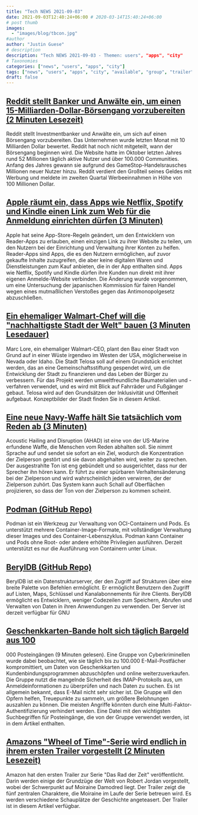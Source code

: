 ```yaml
---
title: "Tech NEWS 2021-09-03"
date: 2021-09-03T12:40:24+06:00 # 2020-03-14T15:40:24+06:00
# post thumb
images:
  - "images/blog/tbcon.jpg"
#author
author: "Justin Guese"
# description
description: "Tech NEWS 2021-09-03 - Themen: users", "apps", "city"
# Taxonomies
categories: ["news", "users", "apps", "city"]
tags: ["news", "users", "apps", "city", "available", "group", "trailer"]
draft: false
---
```


## [Reddit stellt Banker und Anwälte ein, um einen 15-Milliarden-Dollar-Börsengang vorzubereiten (2 Minuten Lesezeit)](https://www.theguardian.com/technology/2021/sep/02/reddit-ipo-valuation)

 Reddit stellt Investmentbanker und Anwälte ein, um sich auf einen Börsengang vorzubereiten. Das Unternehmen wurde letzten Monat mit 10 Milliarden Dollar bewertet. Reddit hat noch nicht mitgeteilt, wann der Börsengang beginnen wird. Die Website hatte im Oktober letzten Jahres rund 52 Millionen täglich aktive Nutzer und über 100.000 Communities. Anfang des Jahres gewann sie aufgrund des GameStop-Handelsrausches Millionen neuer Nutzer hinzu. Reddit verdient den Großteil seines Geldes mit Werbung und meldete im zweiten Quartal Werbeeinnahmen in Höhe von 100 Millionen Dollar.

## [Apple räumt ein, dass Apps wie Netflix, Spotify und Kindle einen Link zum Web für die Anmeldung einrichten dürfen (3 Minuten)](https://www.theverge.com/2021/9/1/22653264/apple-reader-app-exception-anti-steering-signup-page)

 Apple hat seine App-Store-Regeln geändert, um den Entwicklern von Reader-Apps zu erlauben, einen einzigen Link zu ihrer Website zu teilen, um den Nutzern bei der Einrichtung und Verwaltung ihrer Konten zu helfen. Reader-Apps sind Apps, die es den Nutzern ermöglichen, auf zuvor gekaufte Inhalte zuzugreifen, die aber keine digitalen Waren und Dienstleistungen zum Kauf anbieten, die in der App enthalten sind. Apps wie Netflix, Spotify und Kindle dürfen ihre Kunden nun direkt mit ihrer eigenen Anmelde-Website verbinden. Die Änderung wurde vorgenommen, um eine Untersuchung der japanischen Kommission für fairen Handel wegen eines mutmaßlichen Verstoßes gegen das Antimonopolgesetz abzuschließen.

## [Ein ehemaliger Walmart-Chef will die "nachhaltigste Stadt der Welt" bauen (3 Minuten Lesedauer)](https://interestingengineering.com/former-walmart-executive-to-build-the-most-sustainable-city-in-the-world)

 Marc Lore, ein ehemaliger Walmart-CEO, plant den Bau einer Stadt von Grund auf in einer Wüste irgendwo im Westen der USA, möglicherweise in Nevada oder Idaho. Die Stadt Telosa soll auf einem Grundstück errichtet werden, das an eine Gemeinschaftsstiftung gespendet wird, um die Entwicklung der Stadt zu finanzieren und das Leben der Bürger zu verbessern. Für das Projekt werden umweltfreundliche Baumaterialien und -verfahren verwendet, und es wird mit Blick auf Fahrräder und Fußgänger gebaut. Telosa wird auf den Grundsätzen der Inklusivität und Offenheit aufgebaut. Konzeptbilder der Stadt finden Sie in diesem Artikel.

## [Eine neue Navy-Waffe hält Sie tatsächlich vom Reden ab (3 Minuten)](https://interestingengineering.com/a-new-navy-weapon-actually-stops-you-from-talking)

 Acoustic Hailing and Disruption (AHAD) ist eine von der US-Marine erfundene Waffe, die Menschen vom Reden abhalten soll. Sie nimmt Sprache auf und sendet sie sofort an ein Ziel, wodurch die Konzentration der Zielperson gestört und sie davon abgehalten wird, weiter zu sprechen. Der ausgestrahlte Ton ist eng gebündelt und so ausgerichtet, dass nur der Sprecher ihn hören kann. Er führt zu einer spürbaren Verhaltensänderung bei der Zielperson und wird wahrscheinlich jeden verwirren, der der Zielperson zuhört. Das System kann auch Schall auf Oberflächen projizieren, so dass der Ton von der Zielperson zu kommen scheint.

## [Podman (GitHub Repo)](https://github.com/containers/podman)

 Podman ist ein Werkzeug zur Verwaltung von OCI-Containern und Pods. Es unterstützt mehrere Container-Image-Formate, mit vollständiger Verwaltung dieser Images und des Container-Lebenszyklus. Podman kann Container und Pods ohne Root- oder andere erhöhte Privilegien ausführen. Derzeit unterstützt es nur die Ausführung von Containern unter Linux.

## [BerylDB (GitHub Repo)](https://github.com/beryldb/beryldb)

 BerylDB ist ein Datenstrukturserver, der den Zugriff auf Strukturen über eine breite Palette von Befehlen ermöglicht. Er ermöglicht Benutzern den Zugriff auf Listen, Maps, Schlüssel und Kanalabonnements für ihre Clients. BerylDB ermöglicht es Entwicklern, weniger Codezeilen zum Speichern, Abrufen und Verwalten von Daten in ihren Anwendungen zu verwenden. Der Server ist derzeit verfügbar für GNU

## [Geschenkkarten-Bande holt sich täglich Bargeld aus 100](https://krebsonsecurity.com/2021/09/gift-card-gang-extracts-cash-from-100k-inboxes-daily/)

000 Posteingängen (9 Minuten gelesen). Eine Gruppe von Cyberkriminellen wurde dabei beobachtet, wie sie täglich bis zu 100.000 E-Mail-Postfächer kompromittiert, um Daten von Geschenkkarten und Kundenbindungsprogrammen abzuschöpfen und online weiterzuverkaufen. Die Gruppe nutzt die mangelnde Sicherheit des IMAP-Protokolls aus, um Anmeldeinformationen zu überprüfen und nach Daten zu suchen. Es ist allgemein bekannt, dass E-Mail nicht sehr sicher ist. Die Gruppe will den Opfern helfen, Treuepunkte zu sammeln, um größere Belohnungen auszahlen zu können. Die meisten Angriffe könnten durch eine Multi-Faktor-Authentifizierung verhindert werden. Eine Datei mit den wichtigsten Suchbegriffen für Posteingänge, die von der Gruppe verwendet werden, ist in dem Artikel enthalten.

## [Amazons "Wheel of Time"-Serie wird endlich in ihrem ersten Trailer vorgestellt (2 Minuten Lesezeit)](https://www.theverge.com/2021/9/2/22558071/amazons-wheel-of-time-show-is-finally-revealed-in-its-first-trailer)

 Amazon hat den ersten Trailer zur Serie "Das Rad der Zeit" veröffentlicht. Darin werden einige der Grundzüge der Welt von Robert Jordan vorgestellt, wobei der Schwerpunkt auf Moiraine Damodred liegt. Der Trailer zeigt die fünf zentralen Charaktere, die Moiraine im Laufe der Serie betreuen wird. Es werden verschiedene Schauplätze der Geschichte angeteasert. Der Trailer ist in diesem Artikel verfügbar.


